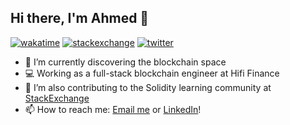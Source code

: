 ## Hi there, I'm Ahmed 👋
[![wakatime](https://wakatime.com/badge/user/cf6d533b-aee6-436c-a298-2aa342a3aa6b.svg?style=plastic)](https://wakatime.com/@cf6d533b-aee6-436c-a298-2aa342a3aa6b)&nbsp;[![stackexchange](https://img.shields.io/endpoint?url=https://ancient-brook-oriole.glitch.me&style=plastic)](https://ethereum.stackexchange.com/users/51644)&nbsp;[![twitter](https://img.shields.io/twitter/follow/scorpion9979?style=plastic&label=followers&logo=twitter&color=%23007ec6)](https://twitter.com/intent/follow?screen_name=scorpion9979)


- 🔭 I’m currently discovering the blockchain space
- 💻 Working as a full-stack blockchain engineer at Hifi Finance
- 🌱 I’m also contributing to the Solidity learning community at [StackExchange](https://ethereum.stackexchange.com/users/51644/scorpion9979)
- 📫 How to reach me: [Email me](mailto:ahmed.i.tawfeeq@proton.me) or [LinkedIn](https://www.linkedin.com/in/ahmedtawfeeq)!

<!-- <p align="center">
    <img
        height="180em"
        src="https://github-readme-stats.vercel.app/api?username=scorpion9979&custom_title=Ahmed's+GitHub+Stats&count_private=true&theme=graywhite"
        alt="my github stats"
    />
    <img
        height="180em"
        src="https://github-readme-stats.vercel.app/api/top-langs/?username=scorpion9979&layout=compact&theme=graywhite&count_private=true&langs_count=12"
        alt="Top Langs"
    />
</p> -->
